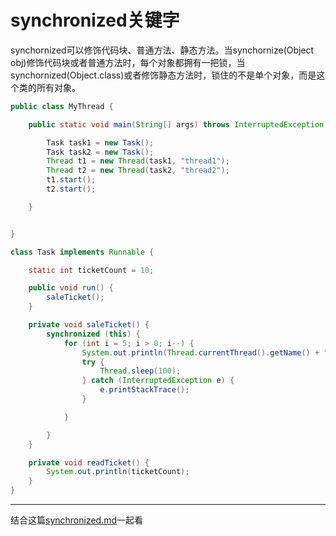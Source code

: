 # synchronized关键字

synchornized可以修饰代码块、普通方法、静态方法。当synchornize(Object obj)修饰代码块或者普通方法时，每个对象都拥有一把锁，当synchornized(Object.class)或者修饰静态方法时，锁住的不是单个对象，而是这个类的所有对象。

~~~java
public class MyThread {

    public static void main(String[] args) throws InterruptedException {

        Task task1 = new Task();
        Task task2 = new Task();
        Thread t1 = new Thread(task1, "thread1");
        Thread t2 = new Thread(task2, "thread2");
        t1.start();
        t2.start();

    }


}

class Task implements Runnable {

    static int ticketCount = 10;

    public void run() {
        saleTicket();
    }

    private void saleTicket() {
        synchronized (this) {
            for (int i = 5; i > 0; i--) {
                System.out.println(Thread.currentThread().getName() + "卖出：第" + ticketCount--);
                try {
                    Thread.sleep(100);
                } catch (InterruptedException e) {
                    e.printStackTrace();
                }

            }

        }
    }

    private void readTicket() {
        System.out.println(ticketCount);
    }
}
~~~

---

结合这篇[synchronized.md](synchronized.md)一起看